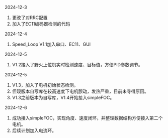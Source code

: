 2024-12-3

1. 更改了对RRC配置
2. 加入了EC11编码器检测的代码

2024-12-4

1. Speed_Loop V1.1加入串口、EC11、GUI

2024-12-5

1. V1.2接入了野火上位机实时检测速度、目标值，方便PID参数调节。

2024-12-5

1. V1.3，加入了电机初始状态检测。
2. 但现版本自写库在较高速度下电机颤动，发热严重，目前未寻得原因。
3. V1.3之前版本为自写库，V1.4开始接入simpleFOC。

2024-12-6

1. 成功接入simpleFOC，实现角度、速度闭环，并整理数据结构方便接入第二个电机。
2. 后续计划加入电流环。

